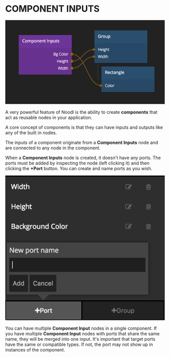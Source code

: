 # COMPONENT INPUTS

![](component-inputs.png ':class=img-size-m')

A very powerful feature of Noodl is the ability to create **components** that act as reusable nodes in your application.

A core concept of components is that they can have inputs and outputs like any of the built in nodes.

The inputs of a component originate from a **Component Inputs** node and are connected to any node in the component.

When a **Component Inputs** node is created, it doesn't have any ports. The ports must be added by inspecting the node (left clicking it) and then clicking the **+Port** button.
You can create and name ports as you wish.

![](component-inputs-add.png ':class=img-size-m')

You can have multiple **Component Input** nodes in a single component. If you have multiple **Component Input** nodes with ports that share the same name, they will be merged into one input. It's important that target ports have the same or compatible types. If not, the port may not show up in instances of the component.
